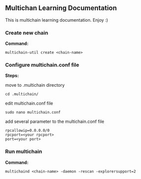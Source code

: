 <h2>Multichan Learning Documentation</h2>

<p>
  This is multichain learning documentation. Enjoy :)
</p>

<h3>Create new chain</h3>

**Command:** 

```
multichain-util create <chain-name>
```


<h3>Configure multichain.conf file</h3>

**Steps:**

<p>move to .multichain directory</p>

```
cd .multichain/
```

<p>edit  multichain.conf file</p>

```
sudo nano multichain.conf
```

<p>add several parameter to the multichain.conf file</p>

```
rpcallowip=0.0.0.0/0
rpcport=<your rpcport>
port=<your port>
```


<h3>Run multichain</h3>

**Command:**

```
multichaind <chain-name> -daemon -rescan -explorersupport=2
```


